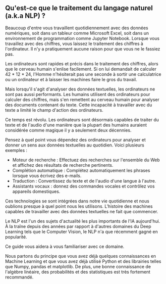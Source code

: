 ## Qu'est-ce que le traitement du langage naturel (a.k.a NLP) ?

Beaucoup d'entre vous travaillent quotidiennement avec des données numériques, soit dans un tableur comme Microsoft Excel, soit dans un environnement de programmation comme Jupyter Notebook. Lorsque vous travaillez avec des chiffres, vous laissez le traitement des chiffres à l'ordinateur. Il n'y a pratiquement aucune raison pour que vous ne le fassiez pas.

Les ordinateurs sont rapides et précis dans le traitement des chiffres, alors que le cerveau humain s'enlise facilement. Si on lui demandait de calculer 42 * 12 * 24, l'Homme n'hésiterait pas une seconde à sortir une calculatrice ou un ordinateur et à laisser les machines faire le gros du travail.

Mais lorsqu'il s'agit d'analyser des données textuelles, les ordinateurs  ne sont pas aussi performants. Les humains utilisent des ordinateurs pour calculer des chiffres, mais s'en remettent au cerveau humain pour analyser des documents contenant du texte. Cette incapacité à travailler avec du texte a limité le champ d'action des ordinateurs.
 
Ce temps est révolu. Les ordinateurs sont désormais capables de traiter du texte et de l'audio d'une manière que la plupart des humains auraient considérée comme magique il y a seulement deux décennies.

Pensez à quel point vous dépendez des ordinateurs pour analyser et donner un sens aux données textuelles au quotidien. Voici plusieurs exemples :

- Moteur de recherche : Effectuez des recherches sur l'ensemble du Web et affichez des résultats de recherche pertinents.
- Complétion automatique : Complétez automatiquement les phrases lorsque vous écrivez des e-mails.
- Traduction : Convertissez du texte et de l'audio d'une langue à l'autre.
- Assistants vocaux : donnez des commandes vocales et contrôlez vos appareils domestiques.

Ces technologies se sont intégrées dans notre vie quotidienne et nous oublions presque à quel point nous les utilisons. L'histoire des machines capables de travailler avec des données textuelles ne fait que commencer.

Le NLP est l'un des sujets d'actualité les plus importants de l'IA aujourd'hui. À la traîne depuis des années par rapport à d'autres domaines du Deep Learning tels que le Computer Vision, le NLP n'a que récemment gagné en popularité.

Ce guide vous aidera à vous familiariser avec ce domaine.

Nous partons du principe que vous avez déjà quelques connaissances en Machine Learning et que vous avez déjà utilisé Python et des librairies telles que Numpy, pandas et matplotlib. De plus, une bonne connaissance de l'algèbre linéaire, des probabilités et des statistiques est très fortement recommandé.